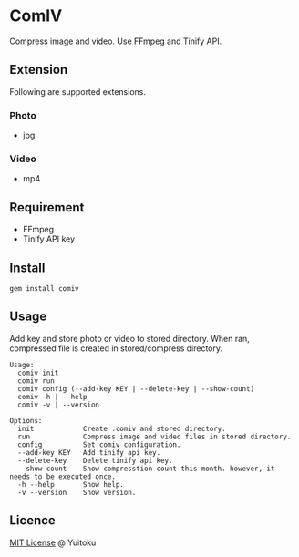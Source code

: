 # ComIV
Compress image and video. 
Use FFmpeg and Tinify API.

## Extension
Following are supported extensions.

### Photo
- jpg

### Video
- mp4

## Requirement
- FFmpeg
- Tinify API key

## Install
```
gem install comiv
```

## Usage
Add key and store photo or video to stored directory. When ran, compressed file is created in stored/compress directory. 
```
Usage:
  comiv init
  comiv run
  comiv config (--add-key KEY | --delete-key | --show-count)
  comiv -h | --help
  comiv -v | --version

Options:
  init            Create .comiv and stored directory.
  run             Compress image and video files in stored directory.
  config          Set comiv configuration.
  --add-key KEY   Add tinify api key.
  --delete-key    Delete tinify api key.
  --show-count    Show compresstion count this month. however, it needs to be executed once.
  -h --help       Show help.
  -v --version    Show version.
```

## Licence
[MIT License](https://github.com/yuitoku/compv/blob/master/LICENSE.txt) @ Yuitoku
